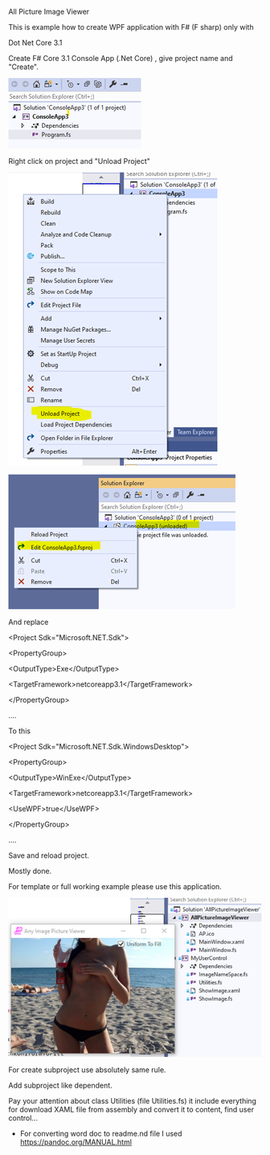 All Picture Image Viewer

This is example how to create WPF application with F\# (F sharp) only
with

Dot Net Core 3.1

Create F\# Core 3.1 Console App (.Net Core) , give project name and
"Create".

![](media/image1.png)


Right click on project and "Unload Project"

![](media/image2.png)

![](media/image3.png)

And replace

\<Project Sdk=\"Microsoft.NET.Sdk\"\>

\<PropertyGroup\>

\<OutputType\>Exe\</OutputType\>

\<TargetFramework\>netcoreapp3.1\</TargetFramework\>

\</PropertyGroup\>

....

To this

\<Project Sdk=\"Microsoft.NET.Sdk.WindowsDesktop\"\>

\<PropertyGroup\>

\<OutputType\>WinExe\</OutputType\>

\<TargetFramework\>netcoreapp3.1\</TargetFramework\>

\<UseWPF\>true\</UseWPF\>

\</PropertyGroup\>

....

Save and reload project.

Mostly done.

For template or full working example please use this application.

![](media/image4.png)

For create subproject use absolutely same rule.

Add subproject like dependent.

Pay your attention about class Utilities (file Utilities.fs) it include
everything for download XAML file from assembly and convert it to
content, find user control...

-   For converting word doc to readme.nd file I used
    <https://pandoc.org/MANUAL.html>

